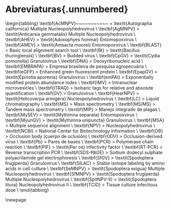 # Abreviaturas{.unnumbered}

\begin{tabbing}
\textbf{AcMNPV}~~~~~~~~~~~ \= \textit{Autographa californica} Multiple Nucleopolyhedrovirus \\
\textbf{AgMNPV} \> \textit{Anticarsia gemmatalis} Multiple Nucleopolyhedrovirus \\
\textbf{AHEV} \> \textit{Adoxophyes honmai} Entomopoxvirus \\
\textbf{AMEV} \> \textit{Amsacta moorei} Entomopoxvirus \\
\textbf{BLAST} \> Basic local alignment search tool \\
\textbf{Bt} \> \textit{Bacillus thuringiensis} \\
\textbf{BV} \> Budded virus \\
\textbf{CpGV} \> \textit{Cydia pomonella} Granulovirus \\
\textbf{DNA} \> Deoxyribonucleic acid \\
\textbf{EMBRAPA} \> Empresa brasileira de pesquisa agropecuária \\
\textbf{eGFP} \> Enhanced green fluorescent protein \\
\textbf{EpapGV} \> \textit{Epinotia aporema} Granulovirus \\
\textbf{emPAI} \> Exponentially modified protein abundance index \\
\textbf{IMV} \> Intranuclear microvesicles \\
\textbf{ITRAQ} \> Isobaric tags for relative and absolute quantification \\
\textbf{GV} \> Granulovirus \\
\textbf{HearNPV} \> \textit{Helicoverpa armigera} Nucleopolyhedrovirus \\
\textbf{LC} \> Liquid chromatography \\
\textbf{MS} \> Mass spectrometry \\
\textbf{MS/MS} \> Tandem mass spectrometry \\
\textbf{MIP} \> Manejo integrado de plagas \\
\textbf{MySEV} \> \textit{Mythimna separata} Entomopoxvirus \\
\textbf{MyunGV} \> \textit{Mythimna unipuncta} Granulovirus \\
\textbf{MSA} \> Multiple sequence alignment \\
\textbf{NPV} \> Nucleopolyhedrovirus \\
\textbf{NCBI} \> National Center for Biotechnology Information \\
\textbf{OB} \> Occlusion body (cuerpo de oclusión) \\
\textbf{ODV} \> Occlusion-derived virus \\
\textbf{Pb} \> Pares de bases \\
\textbf{PCR} \> Polymerase chain reaction \\
\textbf{PIF} \> \textit{Per os} infectivity factor \\
\textbf{RT-PCR} \> Reverse transcription PCR \\
\textbf{SDS-PAGE} \> Sodium dodecyl sulphate polyacrilamide gel electrophoresis \\
\textbf{SfGV} \> \textit{Spodoptera frugiperda} Granulovirus \\
\textbf{SILAC} \> Stable isotope labeling by amino acids in cell culture \\
\textbf{SeMNPV} \> \textit{Spodoptera exigua} Multiple Nucleopolyhedrovirus \\
\textbf{SfMNPV} \> \textit{Spodoptera frugiperda} Multiple Nucleopolyhedrovirus \\
\textbf{SpltNPV-II} \> \textit{Spodoptera litura} Nucleopolyhedrovirus II \\
\textbf{TCID} \> Tissue culture infectious dose \\
\end{tabbing}

\newpage
